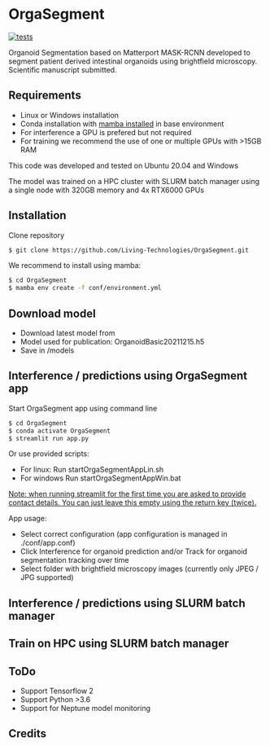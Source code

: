 # OrgaSegment
[![tests](https://github.com/Living-Technologies/OrgaSegment/workflows/tests/badge.svg?branch=master)](https://github.com/Living-Technologies/OrgaSegment/actions)

Organoid Segmentation based on Matterport MASK-RCNN developed to segment patient derived intestinal organoids using brightfield microscopy.
Scientific manuscript submitted.  

## Requirements

* Linux or Windows installation
* Conda installation with [mamba installed](https://mamba.readthedocs.io/en/latest/installation.html) in base environment
* For interference a GPU is prefered but not required
* For training we recommend the use of one or multiple GPUs with >15GB RAM

This code was developed and tested on Ubuntu 20.04 and Windows

The model was trained on a HPC cluster with SLURM batch manager using a single node with 320GB memory and 4x RTX6000 GPUs

## Installation

Clone repository
```sh
$ git clone https://github.com/Living-Technologies/OrgaSegment.git
```

We recommend to install using mamba:
```sh
$ cd OrgaSegment
$ mamba env create -f conf/environment.yml
```

## Download model

* Download latest model from
* Model used for publication: OrganoidBasic20211215.h5
* Save in /models

## Interference / predictions using OrgaSegment app

Start OrgaSegment app using command line
```sh
$ cd OrgaSegment
$ conda activate OrgaSegment
$ streamlit run app.py
```
Or use provided scripts:
* For linux: Run startOrgaSegmentAppLin.sh
* For windows Run startOrgaSegmentAppWin.bat

<u>Note: when running streamlit for the first time you are asked to provide contact details. You can just leave this empty using the return key (twice).</u>

App usage:
* Select correct configuration (app configuration is managed in ./conf/app.conf)
* Click Interference for organoid prediction and/or Track for organoid segmentation tracking over time
* Select folder with brightfield microscopy images (currently only JPEG / JPG supported)


## Interference / predictions using SLURM batch manager



## Train on HPC using SLURM batch manager


## ToDo
* Support Tensorflow 2
* Support Python >3.6
* Support for Neptune model monitoring

## Credits
